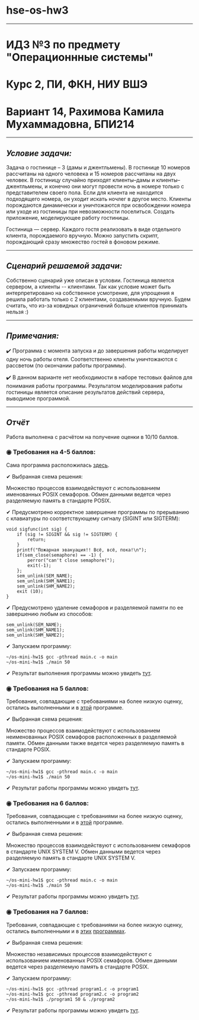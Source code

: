 # hse-os-hw3
---
# ИДЗ №3 по предмету "Операционнные системы"

# Курс 2, ПИ, ФКН, НИУ ВШЭ

# Вариант 14, Рахимова Камила Мухаммадовна, БПИ214

---

## *Условие задачи:*

Задача о гостинице – 3 (дамы и джентльмены). В гостинице 10 номеров рассчитаны на одного человека и 15 номеров рассчитаны на двух человек. В гостиницу случайно приходят клиенты–дамы и клиенты–джентльмены, и конечно они могут провести ночь в номере только с представителем своего пола. Если для клиента не находится подходящего номера, он уходит искать ночлег в другое место. Клиенты порождаются динамически и уничтожаются при освобождении номера или уходе из гостиницы при невозможности поселиться. Создать приложение, моделирующее работу гостиницы.

Гостиница — сервер. Каждого гостя реализовать в виде отдельного клиента, порождаемого вручную. Можно запустить скрипт, порождающий сразу множество гостей в фоновом режиме.

---

## *Сценарий решаемой задачи:*

Собственно сценарий уже описан в условии. Гостиница является сервером, а клиенты -- клиентами. Так как условие может быть интерпретировано на собственное усмотрение, для упрощения я решила работать только с 2 клиентами, создаваемыми вручную. Будем считать, что из-за ковидных ограничений больше клиентов принимать нельзя :)

---

## *Примечания:*

✔️ Программа с момента запуска и до завершения работы моделирует одну ночь работы отеля. Соответственно клиенты уничтожаются с рассветом (по окончании работы программы).

✔️ В данном варианте нет необходимости в наборе тестовых файлов для понимания работы программы. Результатом моделирования работы гостиницы является описание результатов действий сервера, выводимое программой.

---

## *Отчёт*

Работа выполнена с расчётом на получение оценки в 10/10 баллов.

### ◉ Требования на 4-5 баллов:

Сама программа расположилась [здесь](https://github.com/kamilarakhimova/hse-os-hw3/tree/main/4%20балла/main.c).

✔ Выбранная схема решения:

Множество процессов взаимодействуют с использованием именованных POSIX семафоров. Обмен данными ведется через разделяемую память в стандарте POSIX.

✔ Предусмотрено корректное завершение программы по прерыванию с клавиатуры по соответствующему сигналу (SIGINT или SIGTERM):

```
void sigfunc(int sig) {
    if (sig != SIGINT && sig != SIGTERM) {
        return;
    }
    printf("Пожарная эвакуация!! Всё, всё, пока!\n");
    if(sem_close(semaphore) == -1) {
        perror("can't close semaphore(");
        exit(-1);
    };
    sem_unlink(SEM_NAME);
    sem_unlink(SHM_NAME1);
    sem_unlink(SHM_NAME2);
    exit (10);
}
```

✔ Предусмотрено удаление семафоров и разделяемой памяти по ее завершению любым из способов:

```
sem_unlink(SEM_NAME);
sem_unlink(SHM_NAME1);
sem_unlink(SHM_NAME2);
```

✔ Запускаем программу:

```
~/os-mini-hw1$ gcc -pthread main.c -o main
~/os-mini-hw1$ ./main 50
```

✔ Результат выполнения программы можно увидеть [тут](https://github.com/kamilarakhimova/hse-os-hw2/tree/main/4%20балла/result).

### ◉ Требования на 5 баллов:

Требования, совпадающие с требованиями на более низкую оценку, остались выполненными и в [этой](https://github.com/kamilarakhimova/hse-os-hw2/tree/main/5%20баллов/main.c) программе.

✔ Выбранная схема решения:

Множество процессов взаимодействуют с использованием неименованных POSIX семафоров расположенных в разделяемой памяти. Обмен данными также ведется через разделяемую память в стандарте POSIX.

✔ Запускаем программу:

```
~/os-mini-hw1$ gcc -pthread main.c -o main
~/os-mini-hw1$ ./main 50
```

✔ Результат работы программы можно увидеть [тут](https://github.com/kamilarakhimova/hse-os-hw2/tree/main/5%20баллов/result).

### ◉ Требования на 6 баллов:

Требования, совпадающие с требованиями на более низкую оценку, остались выполненными и в [этой](https://github.com/kamilarakhimova/hse-os-hw2/tree/main/6%20баллов/main.c) программе.

✔ Выбранная схема решения:

Множество процессов взаимодействуют с использованием семафоров в стандарте UNIX SYSTEM V. Обмен данными ведется через разделяемую память в стандарте UNIX SYSTEM V.

✔ Запускаем программу:

```
~/os-mini-hw1$ gcc -pthread main.c -o main
~/os-mini-hw1$ ./main 50
```

✔ Результат работы программы можно увидеть [тут](https://github.com/kamilarakhimova/hse-os-hw2/tree/main/6%20баллов/result).

### ◉ Требования на 7 баллов:

Требования, совпадающие с требованиями на более низкую оценку, остались выполненными и в [этих](https://github.com/kamilarakhimova/hse-os-hw2/tree/main/7%20баллов/program1.c) [программах](https://github.com/kamilarakhimova/hse-os-hw2/tree/main/7%20баллов/program2.c).

✔ Выбранная схема решения:

Множество независимых процессов взаимодействуют с использованием именованных POSIX семафоров. Обмен данными ведется через разделяемую память в стандарте POSIX.

✔ Запускаем программу:

```
~/os-mini-hw1$ gcc -pthread program1.c -o program1
~/os-mini-hw1$ gcc -pthread program2.c -o program2
~/os-mini-hw1$ ./program1 50 & ./program2
```

✔ Результат работы программы можно увидеть [тут](https://github.com/kamilarakhimova/hse-os-hw2/tree/main/7%20баллов/result).
